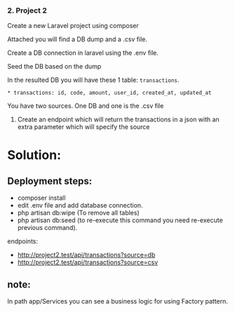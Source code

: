 ### 2. Project 2

Create a new Laravel project using composer

Attached you will find a DB dump and a .csv file.

Create a DB connection in laravel using the .env file.

Seed the DB based on the dump

In the resulted DB you will have these 1 table: `transactions`.
```
* transactions: id, code, amount, user_id, created_at, updated_at
```

You have two sources. One DB and one is the .csv file

1. Create an endpoint which will return the transactions in a json with an extra parameter which will specify the source

# Solution:

## Deployment steps:
- composer install
- edit .env file and add database connection.
- php artisan db:wipe (To remove all tables)
- php artisan db:seed (to re-execute this command you need re-execute previous command).

endpoints:
* http://project2.test/api/transactions?source=db
* http://project2.test/api/transactions?source=csv

## note:
In path app/Services
you can see a business logic for using Factory pattern.
